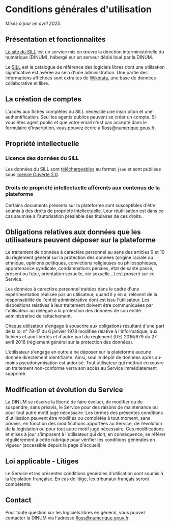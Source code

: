 # Conditions générales d'utilisation

*Mises à jour en avril 2025.*

## Présentation et fonctionnalités

[Le site du SILL](https://code.gouv.fr/sill) est un service mis en
œuvre la direction interministérielle du numérique (DINUM), hébergé
sur un serveur dédié loué par la DINUM.

Le [SILL](https://code.gouv.fr/sill) est le catalogue de référence des
logiciels libres dont une utilisation significative est avérée au sein
d'une administration. Une partie des informations affichées sont
extraites de [Wikidata](https://www.wikidata.org), une base de données
collaborative et libre.

## La création de comptes

L'accès aux fiches complètes du SILL nécessite une inscription et une
authentification. Seul les agents publics peuvent se créer un compte.
Si vous êtes agent public et que votre email n'est pas accepté dans le
formulaire d'inscription, vous pouvez écrire à
[floss@numerique.gouv.fr](mailto:floss@numerique.gouv.fr).

## Propriété intellectuelle

### Licence des données du SILL

Les données du SILL sont
[téléchargeables](https://code.gouv.fr/sill/api/sill.json) au format
`json` et sont publiées sous [licence Ouverte
2.0](https://github.com/etalab/licence-ouverte/blob/master/LO.md).

### Droits de propriété intellectuelle afférents aux contenus de la plateforme

Certains documents présents sur la plateforme sont susceptibles d'être
soumis à des droits de propriété intellectuelle. Leur réutilisation
est dans ce cas soumise à l'autorisation préalable des titulaires de
ces droits.

## Obligations relatives aux données que les utilisateurs peuvent déposer sur la plateforme

Le traitement de données à caractère personnel au sens des articles 9
et 10 du règlement général sur la protection des données (origine
raciale ou ethnique, opinions politiques, convictions religieuses ou
philosophiques, appartenance syndicale, condamnations pénales, état de
santé passé, présent ou futur, orientation sexuelle, vie sexuelle...)
est proscrit sur ce Service.

Les données à caractère personnel traitées dans le cadre d'une
expérimentation réalisée par un utilisateur, quand il y en a, relèvent
de la responsabilité de l'entité administrative dont est issu
l'utilisateur. Les dispositions relatives à leur traitement doivent
être communiquées par l'utilisateur au délégué à la protection des
données de son entité administrative de rattachement.

Chaque utilisateur s'engage à souscrire aux obligations résultant
d'une part de la loi n° 78-17 du 6 janvier 1978 modifiée relative à
l'informatique, aux fichiers et aux libertés et d'autre part du
règlement (UE) 2016/679 du 27 avril 2016 (règlement général sur la
protection des données).

L'utilisateur s'engage en outre à ne déposer sur la plateforme aucune
donnée directement identifiante.  Ainsi, seul le dépôt de données
après au-moins pseudonymisation est autorisé. Tout utilisateur qui
mettrait en œuvre un traitement non-conforme verra son accès au
Service immédiatement supprimé.

## Modification et évolution du Service

La DINUM se réserve la liberté de faire évoluer, de modifier ou de
suspendre, sans préavis, le Service pour des raisons de maintenance ou
pour tout autre motif jugé nécessaire. Les termes des présentes
conditions d'utilisation peuvent être modifiés ou complétés à tout
moment, sans préavis, en fonction des modifications apportées au
Service, de l'évolution de la législation ou pour tout autre motif
jugé nécessaire. Ces modifications et mises à jour s'imposent à
l'utilisateur qui doit, en conséquence, se référer régulièrement à
cette rubrique pour vérifier les conditions générales en vigueur
(accessible depuis la page d'accueil).

## Loi applicable - Litiges

Le Service et les présentes conditions générales d'utilisation sont
soumis à la législation française. En cas de litige, les tribunaux
français seront compétents.

## Contact

Pour toute question sur les logiciels libres en général, vous pouvez
contacter la DINUM via l'adresse
[floss@numerique.gouv.fr](mailto:floss@numerique.gouv.fr).
